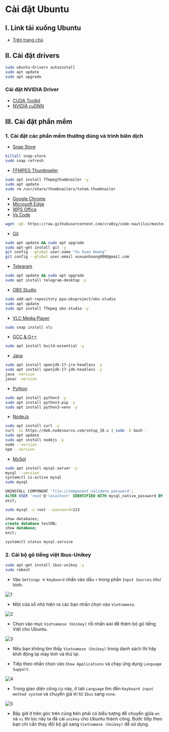 # Cài đặt Ubuntu

## I. Link tải xuống Ubuntu

-   [Trên trang chủ](https://ubuntu.com/download)

## II. Cài đặt drivers

```bash
sudo ubuntu-drivers autoinstall
sudo apt update
sudo apt upgrade
```

### Cài đặt NVIDIA Driver

-   [CUDA Toolkit](https://developer.nvidia.com/cuda-downloads)
-   [NVIDIA cuDNN](https://developer.nvidia.com/rdp/cudnn-archive)

## III. Cài đặt phần mềm

### 1. Cài đặt các phần mềm thường dùng và trình biên dịch

-   [Snap Store](https://snapcraft.io)

```bash
killall snap-store
sudo snap refresh
```

-   [FFMPEG Thumbnailer](https://apps.kde.org/ffmpegthumbs/)

```bash
sudo apt install ffmpegthumbnailer -y
sudo apt update
sudo rm /usr/share/thumbnailers/totem.thumbnailer
```

-   [Google Chrome](https://www.google.com/intl/vi/chrome/)
-   [Microsoft Edge](https://www.microsoft.com/vi-vn/edge/download)
-   [WPS Office](https://www.wps.com/download/)
-   [Vs Code](https://code.visualstudio.com/Download)

```bash
wget -qO- https://raw.githubusercontent.com/cra0zy/code-nautilus/master/install.sh | bash
```

-   [Git](https://git-scm.com/download/linux)

```bash
sudo apt update && sudo apt upgrade
sudo apt-get install git -y
git config --global user.name "Vu Xuan Hoang"
git config --global user.email vuxuanhoang000@gmail.com
```

-   [Telegram](https://desktop.telegram.org/)

```bash
sudo apt update && sudo apt upgrade
sudo apt install telegram-desktop -y
```

-   [OBS Studio](https://obsproject.com/download#linux)

```bash
sudo add-apt-repository ppa:obsproject/obs-studio
sudo apt update
sudo apt install ffmpeg obs-studio -y
```

-   [VLC Media Player](https://www.videolan.org/vlc/download-ubuntu.html)

```bash
sudo snap install vlc
```

-   [GCC & G++](https://sourceforge.net/projects/mingw-w64/files/)

```bash
sudo apt install build-essential -y
```

-   [Java](https://www.oracle.com/vn/java/technologies/downloads/)

```bash
sudo apt install openjdk-17-jre-headless -y
sudo apt install openjdk-17-jdk-headless -y
java -version
javac -version
```

-   [Python](https://www.python.org/downloads/)

```bash
sudo apt install python3 -y
sudo apt install python3-pip -y
sudo apt install python3-venv -y
```

-   [NodeJs](https://nodejs.org/)

```bash
sudo apt install curl -y
curl -sL https://deb.nodesource.com/setup_18.x | sudo -E bash -
sudo apt update
sudo apt install nodejs -y
node --version
npm --version
```

-   [MySql](https://www.mysql.com/)

```bash
sudo apt install mysql-server -y
mysql --version
systemctl is-active mysql
sudo mysql
```

```sql
UNINSTALL COMPONENT 'file://component_validate_password';
ALTER USER 'root'@'localhost' IDENTIFIED WITH mysql_native_password BY '123';
exit;
```

```bash
sudo mysql -u root --password=123
```

```sql
show databases;
create database testDB;
show database;
exit;
```

```bash
systemctl status mysql.service
```

### 2. Cài bộ gõ tiếng việt Ibus-Unikey

```bash
sudo apt-get install ibus-unikey -y
sudo reboot
```

-   Vào `Settings` -> `Keyboard` nhấn vào dấu `+` trong phần `Input Sources` như hình.

![1](imgs/cai-go-tieng-viet-ubuntu-1.webp)

-   Một cửa sổ nhỏ hiện ra các bạn nhấn chọn vào `Vietnamese`.

![2](imgs/cai-go-tieng-viet-ubuntu-2.webp)

-   Chọn vào mục `Vietnamese (Unikey)` rồi nhấn `Add` để thêm bộ gõ tiếng Việt cho Ubuntu.

![3](imgs/cai-go-tieng-viet-ubuntu-3.webp)

-   Nếu bạn không tìm thấy `Vietnamese (Unikey)` trong danh sách thì hãy khởi động lại máy tính và thử lại.

-   Tiếp theo nhấn chọn vào `Show Applications` và chạy ứng dụng `Language Support`.

![4](imgs/cai-go-tieng-viet-ubuntu-4.webp)

-   Trong giao diện công cụ này, ở tab `Language` tìm đến `Keyboard input method system` và chuyển giá trị từ `Ibus` sang `none`.

![5](imgs/cai-go-tieng-viet-ubuntu-5.webp)

-   Bây giờ ở trên góc trên cùng bên phải có biểu tượng để chuyển giữa `en` và `vi` thì lúc này ta đã cài `unikey` cho Ubuntu thành công. Bước tiếp theo bạn chỉ cần thay đổi bộ gõ sang `Vietnamese (Unikey)` để sử dụng.
